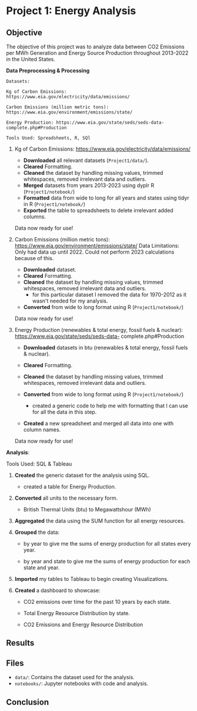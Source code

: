 # Project 1: Energy Analysis

## Objective

The objective of this project was to analyze data between CO2 Emissions per MWh Generation and Energy Source Production throughout 2013-2022 in the United States.  


**Data Preprocessing & Processing**
  
    Datasets:
     
    Kg of Carbon Emissions: https://www.eia.gov/electricity/data/emissions/

    Carbon Emissions (million metric tons): https://www.eia.gov/environment/emissions/state/

    Energy Production: https://www.eia.gov/state/seds/seds-data-complete.php#Production
    
    Tools Used: Spreadsheets, R, SQl
 1. Kg of Carbon Emissions: https://www.eia.gov/electricity/data/emissions/
      
      - **Downloaded** all relevant datasets (`Project1/data/`).
      - **Cleared** Formatting.
      - **Cleaned** the dataset by handling missing values, trimmed whitespaces, removed irrelevant data and outliers.
      - **Merged** datasets from years 2013-2023 using dyplr R (`Project1/notebook/`)
      - **Formatted** data from wide to long for all years and states using tidyr in R (`Project1/notebook/`)
      - **Exported** the table to spreadsheets to delete irrelevant added columns.

    Data now ready for use!
 
 2. Carbon Emissions (million metric tons): https://www.eia.gov/environment/emissions/state/
    Data Limitations: Only had data up until 2022. Could not perform 2023 calculations because of this. 
     
      - **Downloaded** dataset.
      - **Cleared** Formatting.
      - **Cleaned** the dataset by handling missing values, trimmed whitespaces, removed irrelevant data and outliers.
           - for this particular dataset I removed the data for 1970-2012 as it wasn't needed for my analysis.
      - **Converted** from wide to long format using R (`Project1/notebook/`)
    
    Data now ready for use!
 
  3. Energy Production (renewables & total energy, fossil fuels & nuclear): https://www.eia.gov/state/seds/seds-data- 
       complete.php#Production
      - **Downloaded** datasets in btu (renewables & total energy, fossil fuels & nuclear).
      - **Cleared** Formatting.
      - **Cleaned** the dataset by handling missing values, trimmed whitespaces, removed irrelevant data and outliers.
      - **Converted** from wide to long format using R (`Project1/notebook/`)

         - created a generic code to help me with formatting that I can use for all the data in this step.
      - **Created** a new spreadsheet and merged all data into one with column names.

      Data now ready for use!

 
  
   **Analysis**:
   
   Tools Used: SQL & Tableau

   1. **Created** the generic dataset for the analysis using SQL.

       - created a table for Energy Production.
   3. **Converted** all units to the necessary form. 

       - British Thermal Units (btu) to Megawattshour (MWh)
   4. **Aggregated** the data using the SUM function for all energy resources.
   5. **Grouped** the data:

       - by year to give me the sums of energy production for all states every year.
          
       - by year and state to give me the sums of energy production for each state and year.
   7. **Imported** my tables to Tableau to begin creating Visualizations.
   8. **Created** a dashboard to showcase:

       - CO2 emissions over time for the past 10 years by each state.

       - Total Energy Resource Distribution by state.

       - CO2 Emissions and Energy Resource Distribution

## Results
   


## Files

- `data/`: Contains the dataset used for the analysis.
- `notebooks/`: Jupyter notebooks with code and analysis.

## Conclusion

